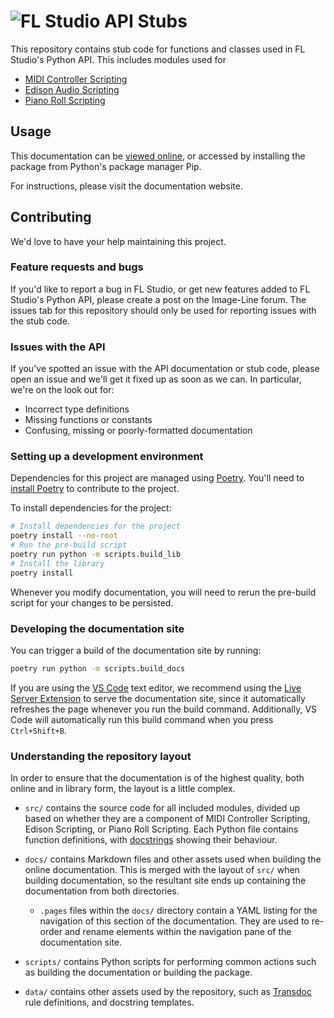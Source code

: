 # ![FL Studio API Stubs](https://raw.githubusercontent.com/IL-Group/FL-Studio-API-Stubs/main/data/readme-header.png)

This repository contains stub code for functions and classes used in FL
Studio's Python API. This includes modules used for

* [MIDI Controller Scripting](https://www.image-line.com/fl-studio-learning/fl-studio-beta-online-manual/html/midi_scripting.htm)
* [Edison Audio Scripting](https://www.image-line.com/fl-studio-learning/fl-studio-beta-online-manual/html/pianoroll_scripting_api.htm)
* [Piano Roll Scripting](https://www.image-line.com/fl-studio-learning/fl-studio-beta-online-manual/html/plugins/editortool_run.htm)

## Usage

This documentation can be [viewed online](https://il-group.github.io/FL-Studio-API-Stubs/),
or accessed by installing the package from Python's package manager Pip.

For instructions, please visit the documentation website.

## Contributing

We'd love to have your help maintaining this project.

### Feature requests and bugs

If you'd like to report a bug in FL Studio, or get new features added to FL
Studio's Python API, please create a post on the Image-Line forum. The issues
tab for this repository should only be used for reporting issues with the
stub code.

### Issues with the API

If you've spotted an issue with the API documentation or stub code, please
open an issue and we'll get it fixed up as soon as we can. In particular,
we're on the look out for:

* Incorrect type definitions
* Missing functions or constants
* Confusing, missing or poorly-formatted documentation

### Setting up a development environment

Dependencies for this project are managed using
[Poetry](https://python-poetry.org/). You'll need to
[install Poetry](https://python-poetry.org/docs/#installation) to contribute to
the project.

To install dependencies for the project:

```sh
# Install dependencies for the project
poetry install --no-root
# Run the pre-build script
poetry run python -m scripts.build_lib
# Install the library
poetry install
```

Whenever you modify documentation, you will need to rerun the pre-build script
for your changes to be persisted.

### Developing the documentation site

You can trigger a build of the documentation site by running:

```sh
poetry run python -m scripts.build_docs
```

If you are using the [VS Code](https://code.visualstudio.com/) text editor,
we recommend using the [Live Server Extension](https://marketplace.visualstudio.com/items?itemName=ritwickdey.LiveServer)
to serve the documentation site, since it automatically refreshes the page
whenever you run the build command. Additionally, VS Code will automatically
run this build command when you press `Ctrl+Shift+B`.

### Understanding the repository layout

In order to ensure that the documentation is of the highest quality, both
online and in library form, the layout is a little complex.

* `src/` contains the source code for all included modules, divided up based on
  whether they are a component of MIDI Controller Scripting, Edison Scripting,
  or Piano Roll Scripting. Each Python file contains function definitions, with
  [docstrings](https://peps.python.org/pep-0257/) showing their behaviour.

* `docs/` contains Markdown files and other assets used when building the
  online documentation. This is merged with the layout of `src/` when building
  documentation, so the resultant site ends up containing the documentation
  from both directories.

    * `.pages` files within the `docs/` directory contain a YAML listing for
      the navigation of this section of the documentation. They are used to
      re-order and rename elements within the navigation pane of the
      documentation site.

* `scripts/` contains Python scripts for performing common actions such as
  building the documentation or building the package.

* `data/` contains other assets used by the repository, such as
  [Transdoc](https://github.com/MiguelGuthridge/transdoc) rule definitions, and
  docstring templates.
